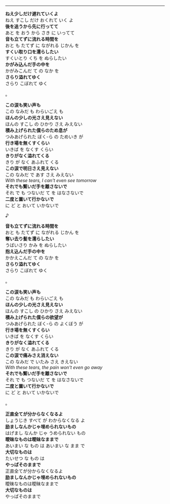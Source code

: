 
---

**ねえ少しだけ遅れていくよ**\
ねえ すこし だけ おくれて いく よ\
**後を追うから先に行ってて**\
あと を おう から さき に いってて\
**音も立てずに流れる時間を**\
おと も たてず に ながれる じかん を\
**すくい取り口を濡らしたい**\
すくいとり くち を ぬらしたい\
**かがみ込んだ手の中を**\
かがみこんだ て の なか を\
**さらり溢れてゆく**\
さらり こぼれて ゆく

。

**この涙も笑い声も**\
この なみだ も わらいごえ も \
**ほんの少しの光さえ見えない**\
ほんの すこし の ひかり さえ みえない\
**積み上げられた僕らのため息が**\
つみあげられた ぼく-ら の ためいき が\
**行き場を無くすくらい**\
いきば を なくす くらい\
**きりがなく溢れてくる**\
きり が なく あふれて くる\
**この涙で明日さえ見えない**\
この なみだ で あす さえ みえない\
*With these tears, I can't even see tomorrow*\
**それでも繋いだ手を離さないで**\
それ で も つないだ て を はなさないで\
**二度と置いて行かないで**\
に ど と おいて いかないで

♪

**音も立てずに流れる時間を**\
おと も たてず に ながれる じかん を  \
**奪い去り髪を濡らしたい**\
うばいさり かみ を ぬらしたい  \
**抱え込んだ手の中を**\
かかえこんだ て の なか を  \
**さらり溢れてゆく**\
さらり こぼれて ゆく

。

**この涙も笑い声も**\
この なみだ も わらいごえ も  \
**ほんの少しの光さえ見えない**\
ほんの すこし の ひかり さえ みえない  \
**積み上げられた僕らの欲望が**\
つみあげられた ぼく-ら の よくぼう が  \
**行き場を無くすくらい**\
いきば を なくす くらい  \
**きりがなく溢れてくる**\
きり が なく あふれて くる  \
**この涙で痛みさえ消えない**\
この なみだ で いたみ さえ きえない  \
*With these tears, the pain won't even go away*\
**それでも繋いだ手を離さないで**\
それ で も つないだ て を はなさないで  \
**二度と置いて行かないで**\
に ど と おいて いかないで

。

**正直全てが分からなくなるよ**\
しょうじき すべて が わからなくなる よ \
**励ましなんかじゃ埋められないもの**\
はげまし なんか じゃ うめられない もの  \
**曖昧なものは曖昧なままで**\
あいまい な もの は あいまい な まま で \
**大切なものは**\
たいせつ な もの は  \
**やっぱそのままで**\
正直全てが分からなくなるよ\
**励ましなんかじゃ埋められないもの**\
曖昧なものは曖昧なままで\
**大切なものは**\
やっぱそのままで
